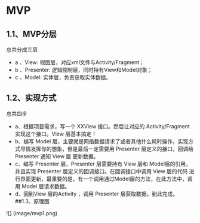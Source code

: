 # MVP

## 1.1、MVP分层

总共分成三层

* a 、View: 视图层，对应xml文件与Activity/Fragment；
* b 、Presenter: 逻辑控制层，同时持有View和Model对象；
* c 、Model: 实体层，负责获取实体数据。
## 1.2、实现方式

总共四步

* a、根据项目需求，写一个 XXView 接口。然后让对应的 Activity/Fragment 实现这个接口。View 层基本搞定！
* b、编写 Model 层，主要就是网络数据请求了或者其他什么耗时操作，实现方式尽情发挥你的想象，但是最后一定需要用 Presenter 层定义的接口，回调给 Presenter 通知 View 层 更新数据。
* c、编写 Presenter 层，Presenter 层需要持有 View 层和 Model层的引用，并且实现 Presenter 层定义的回调接口。在回调接口中调用 View 层的代码 进行界面更新，最重要的是，有一个调用通过Model层的方法，在此方法中，调用 Model 层请求数据。
* d、回到View 层的Activity ，调用 Presenter 层获取数据。到此完成。
##1.3、原理图

![] (image/mvp1.png)

